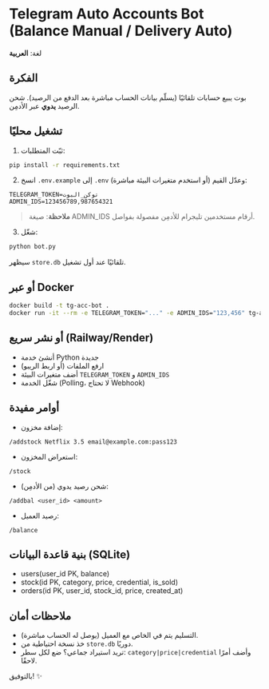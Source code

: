 
# Telegram Auto Accounts Bot (Balance Manual / Delivery Auto)

لغة: **العربية**

## الفكرة
بوت يبيع حسابات تلقائيًا (يسلّم بيانات الحساب مباشرة بعد الدفع من الرصيد). شحن الرصيد **يدوي** عبر الأدمِن.

## تشغيل محليًا
1) ثبّت المتطلبات:
```bash
pip install -r requirements.txt
```
2) انسخ `.env.example` إلى `.env` وعدّل القيم (أو استخدم متغيرات البيئة مباشرة):
```
TELEGRAM_TOKEN=توكن_البوت
ADMIN_IDS=123456789,987654321
```
> **ملاحظة**: صيغة ADMIN_IDS أرقام مستخدمين تليجرام للأدمِن مفصولة بفواصل.

3) شغّل:
```bash
python bot.py
```
سيظهر `store.db` تلقائيًا عند أول تشغيل.

## أو عبر Docker
```bash
docker build -t tg-acc-bot .
docker run -it --rm -e TELEGRAM_TOKEN="..." -e ADMIN_IDS="123,456" tg-acc-bot
```

## أو نشر سريع (Railway/Render)
- أنشئ خدمة Python جديدة
- ارفع الملفات (أو اربط الريبو)
- أضف متغيرات البيئة `TELEGRAM_TOKEN` و `ADMIN_IDS`
- شغّل الخدمة (Polling، لا تحتاج Webhook)

## أوامر مفيدة
- إضافة مخزون:
```
/addstock Netflix 3.5 email@example.com:pass123
```
- استعراض المخزون:
```
/stock
```
- شحن رصيد يدوي (من الأدمِن):
```
/addbal <user_id> <amount>
```
- رصيد العميل:
```
/balance
```

## بنية قاعدة البيانات (SQLite)
- users(user_id PK, balance)
- stock(id PK, category, price, credential, is_sold)
- orders(id PK, user_id, stock_id, price, created_at)

## ملاحظات أمان
- التسليم يتم في الخاص مع العميل (يوصل له الحساب مباشرة).
- خذ نسخة احتياطية من `store.db` دوريًا.
- تريد استيراد جماعي؟ ضع لكل سطر: `category|price|credential` وأضف أمرًا لاحقًا.

بالتوفيق! ✨
